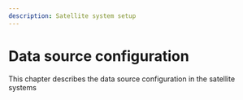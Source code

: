 ```yaml
---
description: Satellite system setup
---
```


# Data source configuration

This chapter describes the data source configuration in the satellite systems
